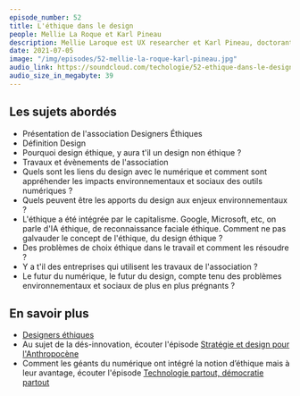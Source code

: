 ```yaml
---
episode_number: 52
title: L'éthique dans le design
people: Mellie La Roque et Karl Pineau
description: Mellie Laroque est UX researcher et Karl Pineau, doctorant en sciences de l'information et de la communication coprésident l'association Designers Éthiques.
date: 2021-07-05
image: "/img/episodes/52-mellie-la-roque-karl-pineau.jpg"
audio_link: https://soundcloud.com/techologie/52-ethique-dans-le-design-avec-mellie-la-roque-et-karl-pineau
audio_size_in_megabyte: 39
---
```


## Les sujets abordés

* Présentation de l'association Designers Éthiques
* Définition Design
* Pourquoi design éthique, y aura t'il un design non éthique ?
* Travaux et évènements de l'association
* Quels sont les liens du design avec le numérique et comment sont appréhender les impacts environnementaux et sociaux des outils numériques ?
* Quels peuvent être les apports du design aux enjeux environnementaux ?
* L'éthique a été intégrée par le capitalisme. Google, Microsoft, etc, on parle d'IA éthique, de reconnaissance faciale éthique. Comment ne pas galvauder le concept de l'éthique, du design éthique ?
* Des problèmes de choix éthique dans le travail et comment les résoudre ?
* Y a t'il des entreprises qui utilisent les travaux de l'association ?
* Le futur du numérique, le futur du design, compte tenu des problèmes environnementaux et sociaux de plus en plus prégnants ?

## En savoir plus

* [Designers éthiques](https://designersethiques.org/)
* Au sujet de la dés-innovation, écouter l'épisode [Stratégie et design pour l'Anthropocène](https://techologie.net/episodes/47-strategie-et-design-pour-lanthropocene)
* Comment les géants du numérique ont intégré la notion d’éthique mais à leur avantage, écouter l'épisode [Technologie partout, démocratie partout](https://techologie.net/episodes/37-technologie-partout-democratie-nulle-part)
